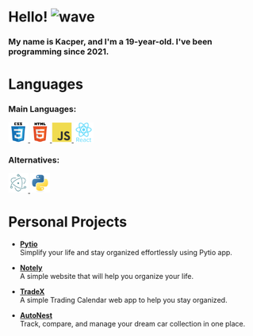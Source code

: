 <h1 align="left">
  Hello!
  <img src="https://raw.githubusercontent.com/MartinHeinz/MartinHeinz/master/wave.gif" width="30px" alt="wave" />
</h1>

<h3 align="left">
  My name is Kacper, and I'm a 19-year-old. I've been programming since 2021.
</h3>

# Languages

### Main Languages:

<p align="left">
  <a href="https://www.w3schools.com/css/" target="_blank" rel="noreferrer">
    <img src="https://raw.githubusercontent.com/devicons/devicon/master/icons/css3/css3-original-wordmark.svg" alt="css3" width="40" height="40"/>
  </a>
  <a href="https://www.w3.org/html/" target="_blank" rel="noreferrer">
    <img src="https://raw.githubusercontent.com/devicons/devicon/master/icons/html5/html5-original-wordmark.svg" alt="html5" width="40" height="40"/>
  </a>
  <a href="https://developer.mozilla.org/en-US/docs/Web/JavaScript" target="_blank" rel="noreferrer">
    <img src="https://raw.githubusercontent.com/devicons/devicon/master/icons/javascript/javascript-original.svg" alt="javascript" width="40" height="40"/>
  </a>
  <a href="https://reactjs.org/" target="_blank" rel="noreferrer">
    <img src="https://raw.githubusercontent.com/devicons/devicon/master/icons/react/react-original-wordmark.svg" alt="react" width="40" height="40"/>
  </a>
</p>

### Alternatives:

<p align="left">
  <a href="https://www.electronjs.org" target="_blank" rel="noreferrer">
    <img src="https://raw.githubusercontent.com/devicons/devicon/master/icons/electron/electron-original.svg" alt="electron" width="40" height="40"/>
  </a>
  <a href="https://www.python.org" target="_blank" rel="noreferrer">
    <img src="https://raw.githubusercontent.com/devicons/devicon/master/icons/python/python-original.svg" alt="python" width="40" height="40"/>
  </a>
</p>

# Personal Projects

- [**Pytio**](https://github.com/Kaspiu/Pytio)  
  Simplify your life and stay organized effortlessly using Pytio app.

- [**Notely**](https://github.com/Kaspiu/Notely)  
  A simple website that will help you organize your life.

- [**TradeX**](https://github.com/Kaspiu/TradeX)  
  A simple Trading Calendar web app to help you stay organized.

- [**AutoNest**](https://github.com/Kaspiu/AutoNest)  
  Track, compare, and manage your dream car collection in one place.
